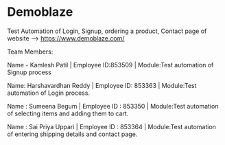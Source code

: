 # Demoblaze
Test Automation of Login, Signup, ordering a product, Contact page of website --> https://www.demoblaze.com/

Team Members:

Name - Kamlesh Patil |
Employee ID:853509   |
Module:Test automation  of Signup process 

Name: Harshavardhan Reddy |
Employee ID: 853363       |
Module:Test automation  of Login process.

Name : Sumeena Begum |
Employee ID : 853350 |
Module:Test automation of selecting items and adding them to cart.

Name : Sai Priya Uppari |
Employee ID : 853364    |
Module:Test automation of  entering shipping details and contact page.




